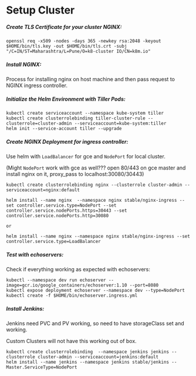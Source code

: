 # Setup Cluster

##### Create TLS Certificate for your cluster NGINX:

```
openssl req -x509 -nodes -days 365 -newkey rsa:2048 -keyout $HOME/bin/tls.key -out $HOME/bin/tls.crt -subj "/C=IN/ST=Maharashtra/L=Pune/O=k8-cluster IO/CN=k8m.io"
```

##### Install NGINX:

Process for installing nginx on host machine and then pass request to NGINX ingress controller.


##### Initialize the Helm Environment with Tiller Pods:

```
kubectl create serviceaccount --namespace kube-system tiller
kubectl create clusterrolebinding tiller-cluster-rule --clusterrole=cluster-admin --serviceaccount=kube-system:tiller
helm init --service-account tiller --upgrade
```

##### Create NGINX Deployment for ingress controller:

Use helm with `LoadBalancer` for gce and `NodePort` for local cluster.

(Might `NodePort` work with gce as well??? open 80/443 on gce master and install nginx on it, proxy_pass to localhost:30080/30443)

```
kubectl create clusterrolebinding nginx --clusterrole cluster-admin --serviceaccount=nginx:default

helm install --name nginx  --namespace nginx stable/nginx-ingress --set controller.service.type=NodePort --set controller.service.nodePorts.https=30443 --set controller.service.nodePorts.http=30080

or

helm install --name nginx --namespace nginx stable/nginx-ingress --set controller.service.type=LoadBalancer
```

##### Test with echoservers:
Check if everything working as expected with echoservers:

```
kubectl --namespace dev run echoserver --image=gcr.io/google_containers/echoserver:1.10 --port=8080
kubectl expose deployment echoserver --namespace dev --type=NodePort
kubectl create -f $HOME/bin/echoserver.ingress.yml
```

##### Install Jenkins:

Jenkins need PVC and PV working, so need to have storageClass set and working.

Custom Clusters will not have this working out of box.

```
kubectl create clusterrolebinding  --namespace jenkins jenkins --clusterrole cluster-admin --serviceaccount=jenkins:default
helm install --name jenkins --namespace jenkins stable/jenkins --Master.ServiceType=NodePort
```
